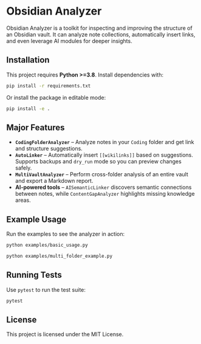 # Obsidian Analyzer

Obsidian Analyzer is a toolkit for inspecting and improving the structure of an Obsidian vault. It can analyze note collections, automatically insert links, and even leverage AI modules for deeper insights.

## Installation

This project requires **Python >=3.8**. Install dependencies with:

```bash
pip install -r requirements.txt
```

Or install the package in editable mode:

```bash
pip install -e .
```

## Major Features

- **`CodingFolderAnalyzer`** – Analyze notes in your `Coding` folder and get link and structure suggestions.
- **`AutoLinker`** – Automatically insert `[[wikilinks]]` based on suggestions. Supports backups and `dry_run` mode so you can preview changes safely.
- **`MultiVaultAnalyzer`** – Perform cross-folder analysis of an entire vault and export a Markdown report.
- **AI-powered tools** – `AISemanticLinker` discovers semantic connections between notes, while `ContentGapAnalyzer` highlights missing knowledge areas.

## Example Usage

Run the examples to see the analyzer in action:

```bash
python examples/basic_usage.py
```

```bash
python examples/multi_folder_example.py
```

## Running Tests

Use `pytest` to run the test suite:

```bash
pytest
```

## License

This project is licensed under the MIT License.
